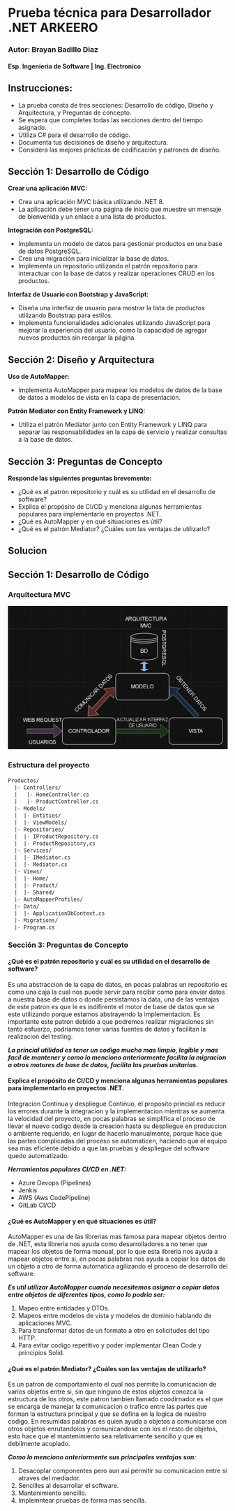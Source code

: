 # Prueba técnica para Desarrollador .NET ARKEERO

### Autor: Brayan Badillo Diaz
#### Esp. Ingenieria de Software | Ing. Electronico

## Instrucciones:

* La prueba consta de tres secciones: Desarrollo de código, Diseño y Arquitectura, y Preguntas de concepto.
* Se espera que completes todas las secciones dentro del tiempo asignado.
* Utiliza C# para el desarrollo de código.
* Documenta tus decisiones de diseño y arquitectura.
* Considera las mejores prácticas de codificación y patrones de diseño.

## Sección 1: Desarrollo de Código

**Crear una aplicación MVC:**

* Crea una aplicación MVC básica utilizando .NET 8.
* La aplicación debe tener una página de inicio que muestre un mensaje de bienvenida y un enlace a una lista de productos.
 
**Integración con PostgreSQL:**

* Implementa un modelo de datos para gestionar productos en una base de datos PostgreSQL.
* Crea una migración para inicializar la base de datos.
* Implementa un repositorio utilizando el patrón repositorio para interactuar con la base de datos y realizar operaciones CRUD en los productos.

**Interfaz de Usuario con Bootstrap y JavaScript:**  

* Diseña una interfaz de usuario para mostrar la lista de productos utilizando Bootstrap para estilos.
* Implementa funcionalidades adicionales utilizando JavaScript para mejorar la experiencia del usuario, como la capacidad de agregar nuevos productos sin recargar la página.

## Sección 2: Diseño y Arquitectura

**Uso de AutoMapper:**

* Implementa AutoMapper para mapear los modelos de datos de la base de datos a modelos de vista en la capa de presentación.

**Patrón Mediator con Entity Framework y LINQ:**

* Utiliza el patrón Mediator junto con Entity Framework y LINQ para separar las responsabilidades en la capa de servicio y realizar consultas a la base de datos.

## Sección 3: Preguntas de Concepto

**Responde las siguientes preguntas brevemente:**

* ¿Qué es el patrón repositorio y cuál es su utilidad en el desarrollo de software?
* Explica el propósito de CI/CD y menciona algunas herramientas populares para implementarlo en proyectos .NET.
* ¿Qué es AutoMapper y en qué situaciones es útil?
* ¿Qué es el patrón Mediator? ¿Cuáles son las ventajas de utilizarlo?

## Solucion
## Sección 1: Desarrollo de Código
### Arquitectura MVC
![Arquitectura Implementada](./img/ArquitecturaMVC.png)


### Estructura del proyecto
```
Productos/
  |- Controllers/
  |   |- HomeController.cs
  |   |- ProductController.cs
  |- Models/
  |  |- Entities/
  |  |- ViewModels/
  |- Repositories/
  |  |- IProductRepository.cs
  |  |- ProductRepository,cs
  |- Services/
  |  |- IMediator.cs
  |  |- Mediator.cs
  |- Views/
  |  |- Home/
  |  |- Product/
  |  |- Shared/
  |- AutoMapperProfiles/
  |- Data/
  |  |- ApplicationDbContext.cs
  |- Migrations/
  |- Program.cs
```
### Sección 3: Preguntas de Concepto
#### ¿Qué es el patrón repositorio y cuál es su utilidad en el desarrollo de software?

Es una abstraccion de la capa de datos, en pocas palabras un repositorio es como una caja la cual nos puede servir para recibir como para enviar datos a nuestra base de datos o donde persistamos la data, una de las ventajas de este patron es que le es indifirente el motor de base de datos que se este utilizando porque estamos abstrayendo la implementacion. Es importante este patron debido a que podremos realizar migraciones sin tanto esfuerzo, podriamos tener varias fuentes de datos y facilitan la realizacion del testing.

___La princial utilidad es tener un codigo mucho mas limpio, legible y mas facil de mantener y como lo menciono anteriormente facilita la migracion a otros motores de base de datos, facilita las pruebas unitarias.___

 #### Explica el propósito de CI/CD y menciona algunas herramientas populares para implementarlo en proyectos .NET.

 Integracion Continua y despliegue Continuo, el proposito princial es reducir los errores durante la integracion y la implementacion mientras se aumenta la velocidad del proyecto, en pocas palabras se simplifica el proceso de llevar el nuevo codigo desde la creacion hasta su despliegue en produccion o ambiente requerido, en lugar de hacerlo manualmente, porque hace que las partes complicadas del proceso se automaticen, haciendo que el equipo sea mas eficiente debido a que las pruebas y despliegue del software quedo automatizado.

 ___Herramientas populares CI/CD en .NET:___
 
 * Azure Devops (Pipelines) 
 * Jenkis
 * AWS (Aws CodePipeline)
 * GitLab CI/CD

 #### ¿Qué es AutoMapper y en qué situaciones es útil?

AutoMapper es una de las librerias mas famosa para mapear objetos dentro de .NET, esta libreria nos ayuda como desarrolladores a no tener que mapear los objetos de forma manual, por lo que esta libreria nos ayuda a mapear objetos entre si, en pocas palabras nos ayuda a copiar los datos de un objeto a otro de forma automatica agilizando el proceso de desarrollo del software.

___Es util utilizar AutoMapper cuando necesitemos asignar o copiar datos entre objetos de diferentes tipos, como lo podria ser:___
1. Mapeo entre entidades y DTOs.
2. Mapeos entre modelos de vista y modelos de dominio hablando de aplicaciones MVC. 
3. Para transformar datos de un formato a otro en solicitudes del tipo HTTP.
4. Para evitar codigo repetitivo y poder implementar Clean Code y principios Solid.

#### ¿Qué es el patrón Mediator? ¿Cuáles son las ventajas de utilizarlo?

Es un patron de comportamiento el cual nos permite la comunicacion de varios objetos entre si, sin que ninguno de estos objetos conozca la estructura de los otros, este patron tambien llamado coodirnador es el que se encarga de manejar la comunicacion o trafico entre las partes que forman la estructura principal y que se defina en la logica de nuestro codigo. En resumidas palabras es quien ayuda a objetos a comunicarse con otros objetos enrutandolos y comunicandose con los el resto de objetos, esto hace que el mantenimiento sea relativamente sencillo y que es debilmente acoplado.

___Como lo menciono anteriormente sus principales ventajas son:___

1. Desacoplar componentes pero aun asi permitir su comunicacion entre si atraves del mediador.
2. Sencilles al desarrollar el software.
3. Mantenimiento sencillo.
4. Implemntear pruebas de forma mas sencilla.
